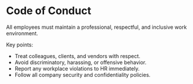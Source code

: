 # Code of Conduct

All employees must maintain a professional, respectful, and inclusive work environment.  

Key points:
- Treat colleagues, clients, and vendors with respect.
- Avoid discriminatory, harassing, or offensive behavior.
- Report any workplace violations to HR immediately.
- Follow all company security and confidentiality policies.

